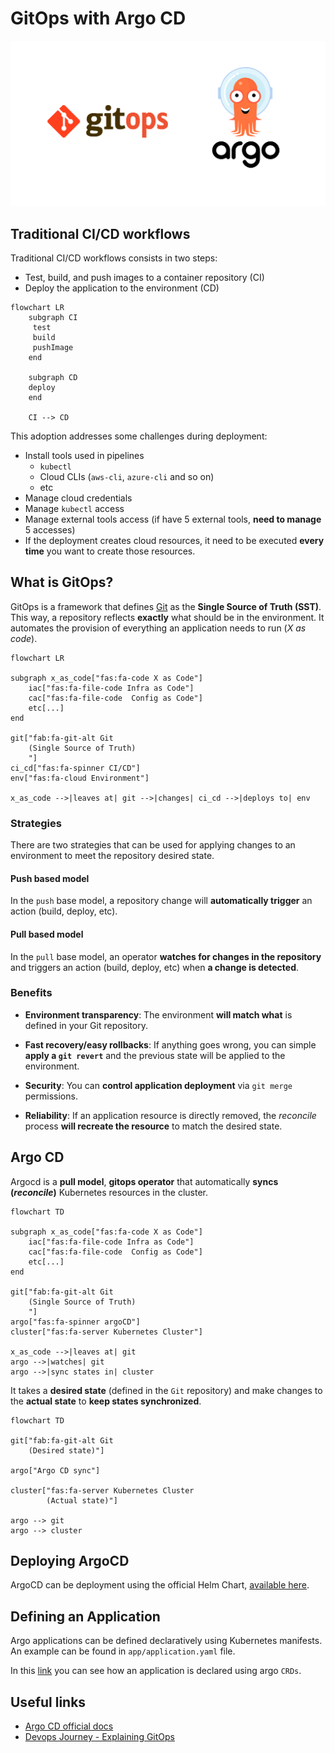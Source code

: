 # GitOps with Argo CD

![argocd-gitops](./assets/argo-cd-gitops.png)

## Traditional CI/CD workflows

Traditional CI/CD workflows consists in two steps:

- Test, build, and push images to a container repository (CI)
- Deploy the application to the environment (CD)

```mermaid
flowchart LR
    subgraph CI
     test
     build
     pushImage
    end

    subgraph CD
    deploy
    end

    CI --> CD
```

This adoption addresses some challenges during deployment:

- Install tools used in pipelines
    - `kubectl`
    - Cloud CLIs (`aws-cli`, `azure-cli` and so on)
    - etc
- Manage cloud credentials
- Manage `kubectl` access
- Manage external tools access (if have 5 external tools, **need to
manage** 5 accesses)
- If the deployment creates cloud resources, it need to be executed
**every time** you want to create those resources.

## What is GitOps?

GitOps is a framework that defines [Git](https://git-scm.com/) as
the **Single Source of Truth (SST)**. This way, a repository reflects
**exactly** what should be in the environment. It automates the
provision of everything an application needs to run (_X as code_).

```mermaid
flowchart LR

subgraph x_as_code["fas:fa-code X as Code"]
    iac["fas:fa-file-code Infra as Code"]
    cac["fas:fa-file-code  Config as Code"]
    etc[...]
end

git["fab:fa-git-alt Git
    (Single Source of Truth)
    "]
ci_cd["fas:fa-spinner CI/CD"]
env["fas:fa-cloud Environment"]

x_as_code -->|leaves at| git -->|changes| ci_cd -->|deploys to| env
```

### Strategies

There are two strategies that can be used for applying changes 
to an environment to meet the repository desired state.

#### Push based model

In the `push` base model, a repository change will **automatically
trigger** an action (build, deploy, etc).

#### Pull based model

In the `pull` base model, an operator **watches for changes in
the repository** and triggers an action (build, deploy, etc) when **a
change is detected**.

### Benefits

- **Environment transparency**: The environment **will match what**
is defined in your Git repository.

- **Fast recovery/easy rollbacks**: If anything goes wrong, you can
simple **apply a `git revert`** and the previous state will be applied
to the environment.

- **Security**: You can **control application deployment**
via `git merge` permissions.

- **Reliability**: If an application resource is directly removed,
the _reconcile_ process **will recreate the resource** 
to match the desired state.

## Argo CD

Argocd is a **pull model**, **gitops operator** that
automatically **syncs (_reconcile_)** Kubernetes
resources in the cluster.

```mermaid
flowchart TD

subgraph x_as_code["fas:fa-code X as Code"]
    iac["fas:fa-file-code Infra as Code"]
    cac["fas:fa-file-code  Config as Code"]
    etc[...]
end

git["fab:fa-git-alt Git
    (Single Source of Truth)
    "]
argo["fas:fa-spinner argoCD"]
cluster["fas:fa-server Kubernetes Cluster"]

x_as_code -->|leaves at| git
argo -->|watches| git
argo -->|sync states in| cluster
```

It takes a **desired state** (defined in the `Git` repository) and make
changes to the **actual state** to **keep states synchronized**.

```mermaid
flowchart TD

git["fab:fa-git-alt Git
    (Desired state)"]

argo["Argo CD sync"]

cluster["fas:fa-server Kubernetes Cluster
        (Actual state)"]

argo --> git
argo --> cluster
```

## Deploying ArgoCD

ArgoCD can be deployment using the official Helm Chart, 
[available here](https://github.com/argoproj/argo-helm/blob/main/charts/argo-cd/README.md).

## Defining an Application

Argo applications can be defined declaratively using Kubernetes manifests.
An example can be found in `app/application.yaml` file.

In this [link](https://argo-cd.readthedocs.io/en/stable/operator-manual/declarative-setup/) you can see how an application is declared using argo `CRDs`.

## Useful links

- [Argo CD official docs](https://argo-cd.readthedocs.io/en/stable/)
- [Devops Journey - Explaining GitOps](https://www.youtube.com/watch?v=dIaX5IhRqkI)